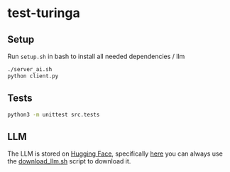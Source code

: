 # test-turinga

## Setup

Run `setup.sh` in bash to install all needed dependencies / llm

```bash
./server_ai.sh
python client.py
```

## Tests

```bash
python3 -m unittest src.tests
```

## LLM

The LLM is stored on
[Hugging Face](https://huggingface.co/), specifically [here](https://huggingface.co/TheBloke/Llama-2-13B-chat-GGUF/blob/main/llama-2-13b-chat.Q5_K_M.gguf)
you can always use the [download_llm.sh](./download_llm.sh) script to
download it.

